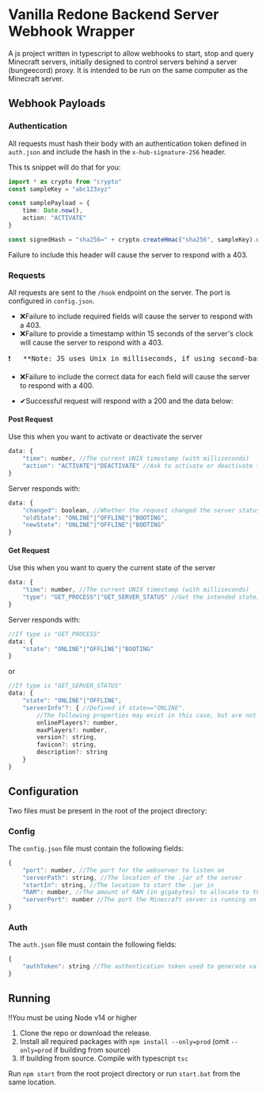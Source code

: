 # Vanilla Redone Backend Server Webhook Wrapper
A js project written in typescript to allow webhooks to start, stop and query Minecraft servers, initially designed to control servers behind a server (bungeecord) proxy. It is intended to be run on the same computer as the Minecraft server.


## Webhook Payloads

### Authentication
All requests must hash their body with an authentication token defined in `auth.json` and include the hash in the `x-hub-signature-256` header.

This ts snippet will do that for you:
```ts
import * as crypto from "crypto"
const sampleKey = "abc123xyz"

const samplePayload = {
    time: Date.now(),
    action: "ACTIVATE"
}

const signedHash = "sha256=" + crypto.createHmac("sha256", sampleKey).update(JSON.stringify(samplePayload)).digest("hex")
```
Failure to include this header will cause the server to respond with a 403.


### Requests
All requests are sent to the `/hook` endpoint on the server. The port is configured in `config.json`.

- ❌Failure to include required fields will cause the server to respond with a 403.
- ❌Failure to provide a timestamp within 15 seconds of the server's clock will cause the server to respond with a 403.
    
<pre>❗   **Note: JS uses Unix in milliseconds, if using second-based Unix, multiply by 1000**</pre>
- ❌Failure to include the correct data for each field will cause the server to respond with a 400.

- ✔Successful request will respond with a 200 and the data below:

#### Post Request
Use this when you want to activate or deactivate the server
```js
data: {
    "time": number, //The current UNIX timestamp (with milliseconds)
    "action": "ACTIVATE"|"DEACTIVATE" //Ask to activate or deactivate the server 
}
```

Server responds with:
```js
data: {
    "changed": boolean, //Whether the request changed the server status
    "oldState": "ONLINE"|"OFFLINE"|"BOOTING",
    "newState": "ONLINE"|"OFFLINE"|"BOOTING"
}
```

#### Get Request
Use this when you want to query the current state of the server
```js
data: {
    "time": number, //The current UNIX timestamp (with milliseconds)
    "type": "GET_PROCESS"|"GET_SERVER_STATUS" //Get the intended state, or ask the webserver to query whether the minecraft server is up
}
```

Server responds with:
```js
//If type is "GET_PROCESS"
data: {
    "state": "ONLINE"|"OFFLINE"|"BOOTING"
}
```
or
```js
//If type is "GET_SERVER_STATUS"
data: {
    "state": "ONLINE"|"OFFLINE",
    "serverInfo"?: { //Defined if state=="ONLINE". 
        //The following properties may exist in this case, but are not guaranteed to. Any combination of properties may be defined.
        onlinePlayers?: number,
        maxPlayers?: number,
        version?: string,
        favicon?: string,
        description?: string
    }
}
```

## Configuration

Two files must be present in the root of the project directory:

### Config
The `config.json` file must contain the following fields:
```js
{
    "port": number, //The port for the webserver to listen on
    "serverPath": string, //The location of the .jar of the server
    "startIn": string, //The location to start the .jar in
    "RAM": number, //The amount of RAM (in gigabytes) to allocate to the .jar
    "serverPort": number //The port the Minecraft server is running on
}
```

### Auth
The `auth.json` file must contain the following fields:
```js
{
    "authToken": string //The authentication token used to generate validation hashes
}
```

## Running
‼You must be using Node v14 or higher

1) Clone the repo or download the release.
2) Install all required packages with `npm install --only=prod` (omit `--only=prod` if building from source)
3) If building from source. Compile with typescript `tsc`

Run `npm start` from the root project directory or run `start.bat` from the same location.
